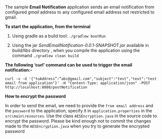 The sample **Email Notification** application sends an email notification from configured *gmail* address to any configured email address not restricted
to gmail.

**To start the application, from the terminal**

1. Using gradle as a build tool: 
`./gradlew bootRun`

2. Using the jar *SendEmailNotification-0.0.1-SNAPSHOT.jar* available in _build/libs_ directory , when you compile the application using the command `./gradlew clean build`


**The following ‘curl’ command can be used to trigger the email notification:-**

`curl -v -d '{"toAddress”:”abc@gmail.com","subject":"test","text":"test email from application"}' -H "Content-Type: application/json" -POST http://localhost:8080/postNotification`

**How to encrypt the password**

In order to send the email, we need to provide the `from email address` and the `password` to the application, specify it in `application.properties`  in the `src\main\resources`.
Use the class `AESEncryption.java` in the source code to encrypt the password. 
Please be kind enough not to commit the changes made to the `AESEncryption.java` when you try to generate the encrypted password
